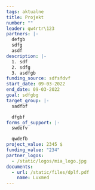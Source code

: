 ```yaml
---
tags: aktualne
title: Projekt
number: ""
leader: qw4rtr\123
partners: |-
  defgb
  sdfg
  asdf
description: |-
  1. sdf
  2. sdfg
  3. asdfgb
funding_source: sdfsfdvf
start_date: 09-03-2022
end_date: 09-03-2022
goal: sdfgbg
target_group: |-
  sadfbf

  dfgbf
forms_of_support: |-
  swdefv

  qwdefb
project_value: 2345 $
funding_value: "234"
partner_logos:
  - /static/logos/mia_logo.jpg
documents:
  - url: /static/files/dplf.pdf
    name: Luxmed
---
```

